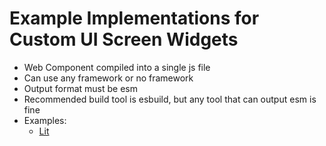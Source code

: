 # Example Implementations for Custom UI Screen Widgets

- Web Component compiled into a single js file
- Can use any framework or no framework
- Output format must be esm
- Recommended build tool is esbuild, but any tool that can output esm is fine
- Examples:
    - [Lit](lit)
